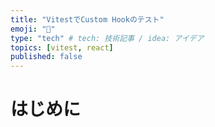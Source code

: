 ```yaml
---
title: "VitestでCustom Hookのテスト"
emoji: "📌"
type: "tech" # tech: 技術記事 / idea: アイデア
topics: [vitest, react]
published: false
---
```


# はじめに
